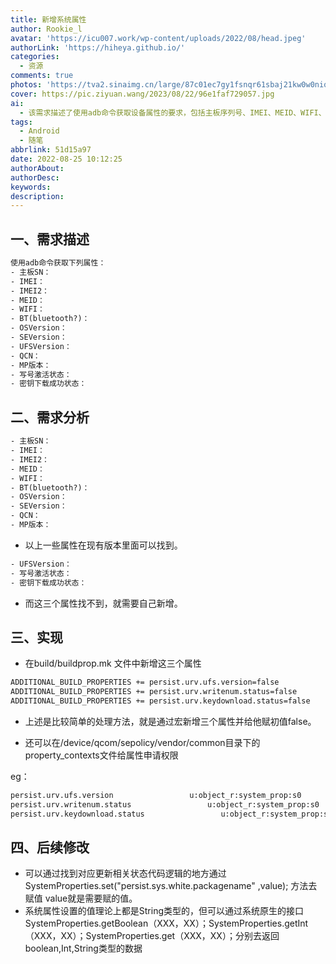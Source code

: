 ```yaml
---
title: 新增系统属性
author: Rookie_l
avatar: 'https://icu007.work/wp-content/uploads/2022/08/head.jpeg'
authorLink: 'https://hiheya.github.io/'
categories:
  - 资源
comments: true
photos: 'https://tva2.sinaimg.cn/large/87c01ec7gy1fsnqr61sbaj21kw0w0niq.jpg'
cover: https://pic.ziyuan.wang/2023/08/22/96e1faf729057.jpg
ai: 
  - 该需求描述了使用adb命令获取设备属性的要求，包括主板序列号、IMEI、MEID、WIFI、蓝牙、操作系统版本、安全模块版本、UFS版本、QCN、MP版本、写号激活状态和密钥下载成功状态等。其中，部分属性可以在现有版本中找到，而另外三个属性需要进行新增。实现方案包括在build/buildprop.mk文件中新增属性，并通过宏进行赋初值；还可以在device/qcom/sepolicy/vendor/common目录下的property_contexts文件为属性申请权限。后续修改建议是通过定位更新相关状态代码逻辑的位置，使用SystemProperties.set("persist.sys.white.packagename", value)方法给属性赋值。注意，系统属性的值理论上都是字符串类型，可以使用相应的SystemProperties.getBoolean(), SystemProperties.getInt(), SystemProperties.get()接口返回boolean, int 和 String 类型的数据。
tags:
  - Android
  - 随笔
abbrlink: 51d15a97
date: 2022-08-25 10:12:25
authorAbout:
authorDesc:
keywords:
description:
---
```


## 一、需求描述

```tex
使用adb命令获取下列属性：
- 主板SN：
- IMEI：
- IMEI2：
- MEID：
- WIFI：
- BT(bluetooth?)：
- OSVersion：
- SEVersion：
- UFSVersion：
- QCN：
- MP版本：
- 写号激活状态：
- 密钥下载成功状态：
```

## 二、需求分析

```tex
- 主板SN：
- IMEI：
- IMEI2：
- MEID：
- WIFI：
- BT(bluetooth?)：
- OSVersion：
- SEVersion：
- QCN：
- MP版本：
```

- 以上一些属性在现有版本里面可以找到。

```tex
- UFSVersion：
- 写号激活状态：
- 密钥下载成功状态：
```

- 而这三个属性找不到，就需要自己新增。

## 三、实现

- 在build/buildprop.mk 文件中新增这三个属性

```tex
ADDITIONAL_BUILD_PROPERTIES += persist.urv.ufs.version=false
ADDITIONAL_BUILD_PROPERTIES += persist.urv.writenum.status=false
ADDITIONAL_BUILD_PROPERTIES += persist.urv.keydownload.status=false
```

- 上述是比较简单的处理方法，就是通过宏新增三个属性并给他赋初值false。

- 还可以在/device/qcom/sepolicy/vendor/common目录下的property_contexts文件给属性申请权限

eg：

```tex
persist.urv.ufs.version                 u:object_r:system_prop:s0
persist.urv.writenum.status                 u:object_r:system_prop:s0
persist.urv.keydownload.status                 u:object_r:system_prop:s0
```

## 四、后续修改

- 可以通过找到对应更新相关状态代码逻辑的地方通过SystemProperties.set("persist.sys.white.packagename" ,value);  方法去赋值  value就是需要赋的值。
- 系统属性设置的值理论上都是String类型的，但可以通过系统原生的接口SystemProperties.getBoolean（XXX，XX）；SystemProperties.getInt（XXX，XX）；SystemProperties.get（XXX，XX）；分别去返回boolean,Int,String类型的数据

